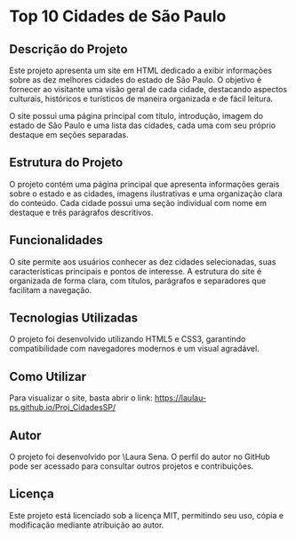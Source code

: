 # Top 10 Cidades de São Paulo

## Descrição do Projeto

Este projeto apresenta um site em HTML dedicado a exibir informações sobre as dez melhores cidades do estado de São Paulo. O objetivo é fornecer ao visitante uma visão geral de cada cidade, destacando aspectos culturais, históricos e turísticos de maneira organizada e de fácil leitura.

O site possui uma página principal com título, introdução, imagem do estado de São Paulo e uma lista das cidades, cada uma com seu próprio destaque em seções separadas.

## Estrutura do Projeto

O projeto contém uma página principal que apresenta informações gerais sobre o estado e as cidades, imagens ilustrativas e uma organização clara do conteúdo. Cada cidade possui uma seção individual com nome em destaque e três parágrafos descritivos.

## Funcionalidades

O site permite aos usuários conhecer as dez cidades selecionadas, suas características principais e pontos de interesse. A estrutura do site é organizada de forma clara, com títulos, parágrafos e separadores que facilitam a navegação.

## Tecnologias Utilizadas

O projeto foi desenvolvido utilizando HTML5 e CSS3, garantindo compatibilidade com navegadores modernos e um visual agradável.

## Como Utilizar

Para visualizar o site, basta abrir o link: https://laulau-ps.github.io/Proj_CidadesSP/

## Autor

O projeto foi desenvolvido por \Laura Sena. O perfil do autor no GitHub pode ser acessado para consultar outros projetos e contribuições.

## Licença

Este projeto está licenciado sob a licença MIT, permitindo seu uso, cópia e modificação mediante atribuição ao autor.


